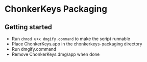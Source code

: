 # ChonkerKeys Packaging

## Getting started

- Run ```chmod u+x dmgify.command``` to make the script runnable
- Place ChonkerKeys.app in the chonkerkeys-packaging directory
- Run dmgify.command
- Remove ChonkerKeys.dmg/app when done